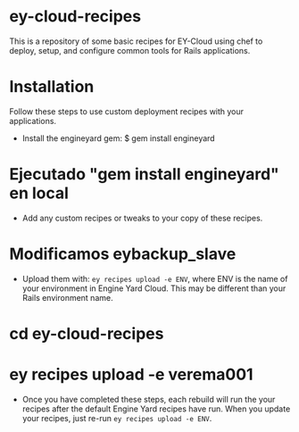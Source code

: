 ey-cloud-recipes
===============
This is a repository of some basic recipes for EY-Cloud using chef to deploy, setup, and configure common tools for Rails applications.

Installation
============

Follow these steps to use custom deployment recipes with your applications.

* Install the engineyard gem:
  $ gem install engineyard
# Ejecutado "gem install engineyard" en local

* Add any custom recipes or tweaks to your copy of these recipes.
# Modificamos eybackup_slave

* Upload them with: `ey recipes upload -e ENV`, where ENV is the name of your environment in Engine Yard Cloud. This may be different than your Rails environment name.
# cd ey-cloud-recipes
# ey recipes upload -e verema001

* Once you have completed these steps, each rebuild will run the your
  recipes after the default Engine Yard recipes have run. When you
  update your recipes, just re-run `ey recipes upload -e ENV`.
